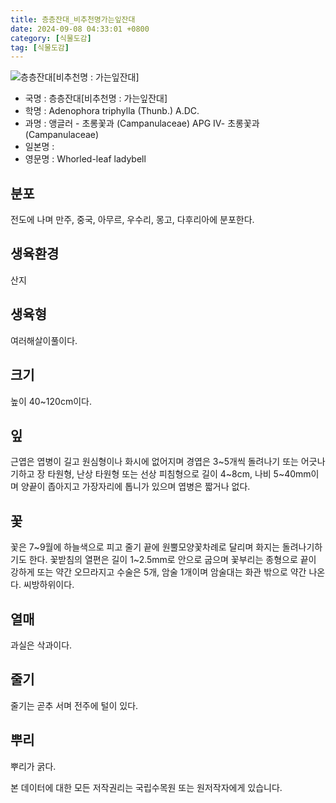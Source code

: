 ```yaml
---
title: 층층잔대_비추천명가는잎잔대
date: 2024-09-08 04:33:01 +0800
category: [식물도감]
tag: [식물도감]
---
```




![층층잔대[비추천명 : 가는잎잔대]](/fileUpload/plants/basic/Campanulaceae/Adenophora/10816/10816_1_th2.jpg)
- 국명 : 층층잔대[비추천명 : 가는잎잔대]
- 학명 : Adenophora triphylla (Thunb.) A.DC.
- 과명 : 앵글러 - 초롱꽃과 (Campanulaceae) APG Ⅳ- 초롱꽃과 (Campanulaceae)
- 일본명 : 
- 영문명 : Whorled-leaf ladybell


## 분포
전도에 나며 만주, 중국, 아무르, 우수리, 몽고, 다후리아에 분포한다.
## 생육환경
산지
## 생육형
여러해살이풀이다.
## 크기
높이 40~120cm이다.
## 잎
근엽은 엽병이 길고 원심형이나 화시에 없어지며 경엽은 3~5개씩 돌려나기 또는 어긋나기하고 장 타원형, 난상 타원형 또는 선상 피침형으로 길이 4~8cm, 나비 5~40mm이며 양끝이 좁아지고 가장자리에 톱니가 있으며 엽병은 짧거나 없다.
## 꽃
꽃은 7~9월에 하늘색으로 피고 줄기 끝에 원뿔모양꽃차례로 달리며 화지는 돌려나기하기도 한다. 꽃받침의 열편은 길이 1~2.5mm로 안으로 굽으며 꽃부리는 종형으로 끝이 강하게 또는 약간 오므라지고 수술은 5개, 암술 1개이며 암술대는 화관 밖으로 약간 나온다. 씨방하위이다.
## 열매
과실은 삭과이다.
## 줄기
줄기는 곧추 서며 전주에 털이 있다.
## 뿌리
뿌리가 굵다.






본 데이터에 대한 모든 저작권리는 국립수목원 또는 원저작자에게 있습니다.
